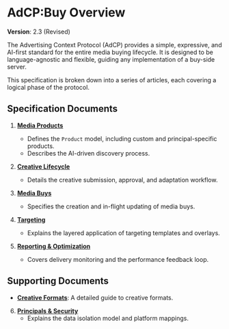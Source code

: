 # AdCP:Buy Overview

**Version**: 2.3 (Revised)

The Advertising Context Protocol (AdCP) provides a simple, expressive, and AI-first standard for the entire media buying lifecycle. It is designed to be language-agnostic and flexible, guiding any implementation of a buy-side server.

This specification is broken down into a series of articles, each covering a logical phase of the protocol.

## Specification Documents

1.  **[Media Products](01-media-products.md)**
    -   Defines the `Product` model, including custom and principal-specific products.
    -   Describes the AI-driven discovery process.

2.  **[Creative Lifecycle](02-creative-lifecycle.md)**
    -   Details the creative submission, approval, and adaptation workflow.

3.  **[Media Buys](03-media-buys.md)**
    -   Specifies the creation and in-flight updating of media buys.

4.  **[Targeting](04-targeting.md)**
    -   Explains the layered application of targeting templates and overlays.

5.  **[Reporting & Optimization](05-reporting-and-optimization.md)**
    -   Covers delivery monitoring and the performance feedback loop.

## Supporting Documents

- **[Creative Formats](creative-formats.md)**: A detailed guide to creative formats.
6.  **[Principals & Security](06-Principals-and-Security.md)**
    -   Explains the data isolation model and platform mappings.
